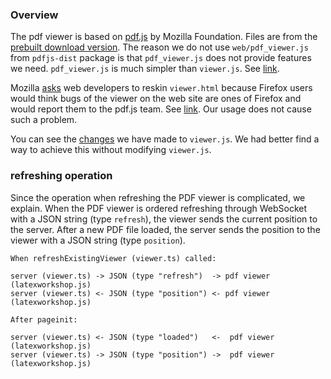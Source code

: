 ### Overview

The pdf viewer is based on [pdf.js](https://mozilla.github.io/pdf.js/) by Mozilla Foundation. Files are from the [prebuilt download version](https://mozilla.github.io/pdf.js/getting_started/#download). The reason we do not use `web/pdf_viewer.js` from `pdfjs-dist` package is that `pdf_viewer.js` does not provide features we need. `pdf_viewer.js` is much simpler than `viewer.js`. See [link](https://github.com/mozilla/pdf.js/issues/9318).

Mozilla [asks](https://mozilla.github.io/pdf.js/getting_started/) web developers to reskin `viewer.html` because Firefox users would think bugs of the viewer on the web site are ones of Firefox and would report them to the pdf.js team. See [link](https://github.com/mozilla/pdf.js/issues/5609). Our usage does not cause such a problem.

You can see the [changes](https://github.com/James-Yu/LaTeX-Workshop/compare/a0b97a9...a5f8c04#diff-ff661e0ff756ae1ff026c0e8f4561d0e) we have made to `viewer.js`. We had better find a way to achieve this without modifying `viewer.js`.


### refreshing operation

Since the operation when refreshing the PDF viewer is complicated, we explain. When the PDF viewer is ordered refreshing through WebSocket with a JSON string (type `refresh`), the viewer sends the current position to the server. After a new PDF file loaded, the server sends the position to the viewer with a JSON string (type `position`).

```
When refreshExistingViewer (viewer.ts) called:

server (viewer.ts) -> JSON (type "refresh")  -> pdf viewer (latexworkshop.js)
server (viewer.ts) <- JSON (type "position") <- pdf viewer (latexworkshop.js)

After pageinit:

server (viewer.ts) <- JSON (type "loaded")   <-  pdf viewer (latexworkshop.js)
server (viewer.ts) -> JSON (type "position") ->  pdf viewer (latexworkshop.js)
```